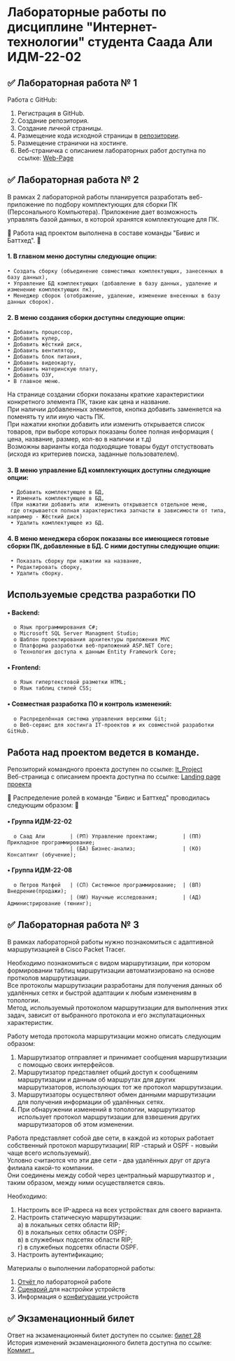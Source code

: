 # Лабораторные работы по дисциплине "Интернет-технологии" студента Саада Али ИДМ-22-02
## ✅ Лабораторная работа № 1
Работа с GitHub:

1. Регистрация в GitHub.  
2. Создание репозитория.  
3. Создание личной страницы.  
4. Размещение кода исходной страницы в <a href=https://github.com/GerardoGerardi/IT-technology-workout> репозитории</a>.  
5. Размещение странички на хостинге.  
6. Веб-страничка с описанием лабораторных работ доступна по ссылке:  <a href=https://gerardogerardi.github.io/IT-technology-labs/> Web-Page  </a>     


## ✅ Лабораторная работа № 2  
   В рамках 2 лабораторной работы планируется разработать веб-приложение по подбору комплектующих для сборки ПК (Персонального Компьютера). Приложение дает возможность управлять базой данных, в которой хранятся комплектующие для ПК.
  
  🔸 Работа над проектом выполнена в составе команды "Бивис и Баттхед". 🔸    
  
 #### 1. В главном меню доступны следующие опции:  
 
    • Создать сборку (объединение совместимых комплектующих, занесенных в базу данных),    
    • Управление БД комплектующих (добавление в базу данных, удаление и изменение комплектующих пк),     
    • Менеджер сборок (отображение, удаление, изменение внесенных в базу данных сборок).  
    
 #### 2. В меню создания сборки доступны следующие опции:
 
    • Добавить процессор,  
    • Добавить кулер,    
    • Добавить жёсткий диск,    
    • Добавить вентилятор,    
    • Добавить блок питания,    
    • Добавить видеокарту,    
    • Добавить материнскую плату,    
    • Добавить ОЗУ,    
    • В главное меню.   
   На странице создании сборки показаны краткие характеристики конкретного элемента ПК, такие как цена и название.   
   При наличии добавленных элементов, кнопка добавить заменяется на поменять ту или иную часть ПК.   
   При нажатии кнопки добавить или изменить открывается список товаров, при выборе которых показаны более полная информация ( цена, название, размер, кол-во в наличии и т.д)  
   Возможны варианты когда подходящие товары будут отстуствовать (исходя из критериев поиска, заданные пользователем).
 #### 3. В меню управление БД комплектующих доступны следующие опции: 
     • Добавить комплектующее в БД, 
     • Изменить комплектующее в БД,
     (При нажатии добавить или  изменить открывается отдельное меню, 
     где открывается полная характеристика запчасти в зависимости от типа, например - Жёсткий диск)
     • Удалить комплектующее из БД.
     
 #### 4. В меню менеджера сборок показаны все имеющиеся готовые сборки ПК, добавленные в БД. С ними доступны следующие опции:
     • Показать сборку при нажатии на название,
     • Редактировать сборку,
     • Удалить сборку.  
 
 
## Используемые средства разработки ПО
#### • Backend:  
      o Язык программирования С#;
      o Microsoft SQL Server Managment Studio;  
      o Шаблон проектирования архитектуры приложения MVC
      o Платформа разработки веб-приложений ASP.NET Core;  
      o Технология доступа к данным Entity Framework Core;  
#### • Frontend:
      o Язык гипертекстовой разметки HTML;  
      o Язык таблиц стилей CSS;  
#### • Совместная разработка ПО и контроль изменений:  
      o Распределённая система управления версиями Git;  
      o Веб-сервис для хостинга IT-проектов и их совместной разработки GitHub.  
## Работа над проектом ведется в команде.  

Репозиторий командного проекта доступен по ссылке:  <a href=https://github.com/GerardoGerardi/IT_Project> It_Project  </a>  
Веб-страница с описанием проекта доступна по ссылке:  <a href=https://s7yka4.github.io/IT_Project/> Landing page проекта </a>  

🔸 Распределение ролей в команде "Бивис и Баттхед"    проводилась следующим образом: 🔸
#### • Группа ИДМ-22-02   
      o Саад Али        | (РП) Управление проектами;        | (ПП) Прикладное программирование;   
                        | (БА) Бизнес-анализ;               | (КО) Консалтинг (обучение);    
#### • Группа ИДМ-22-08  
      o Петров Матфей   | (СП) Системное программирование;  | (ВП) Внедрение(продажи);  
                        | (НИ) Научные исследования;        | (АД) Администрирование (тюнинг);    

  



## ✅ Лабораторная работа № 3  
В рамках лабораторной работы нужно познакомиться с  адаптивной маршрутизацией в Cisco Packet Tracer.    
           
Необходимо познакомиться с видом маршрутизации, при котором формировании таблиц маршрутизации автоматизировано на основе протколов маршрутизации.  
Все протоколы маршрутизации разработаны для получения данных об удалённых сетях и быстрой адаптации к любым изменениям в топологии.   
Метод, используемый протоколом маршрутизации для выполнения этих задач, зависит от выбранного протокола и его экспулатационных характеристик.  

Работу метода протокола маршрутизации можно описать следующим образом:      
   1. Маршрутизатор отправляет и принимает сообщения маршрутизации с помощью своих интерфейсов.      
   2. Маршрутизатор представляет общий доступ к сообщениям маршрутизации и данным об маршрутах для других маршрутизаторов,  использующих тот же протокол маршрутизации.
   3. Маршрутизаторы осуществляют обмен данными маршрутизации для получения информации об удалённых сетях.      
   4. При обнаружении изменений в топологии, маршрутизатор использует протокол маршрутизации для взвешения других маршрутизаторов об этом изменении.       

Работа представляет собой две сети, в каждой из которых работает собственный протокол маршрутизации( RIP -старый и OSPF - новыйи чаще всего используемый).   
Условно считаются что эти две сети - два удалённых друг от друга филиала какой-то компании.   
Они соединены между собой через централньый маршрутиазтор и , таким образом, между ними осуществляется связь.    

Необходимо:  
1) Настроить все IP-адреса на всех устройствах для своего варианта.  
2) Настроить статическую маршрутизации:  
     а) в локальных сетях области RIP;  
     б) в локальных сетях области OSPF;  
     в) в служебных подсетях области RIP;  
     г) в служебных подсетях области OSPF.  
 3) Настроить аутентификацию;  
 
Материалы о выполнении лабораторной работы:  
1. <a href=https://github.com/GerardoGerardi/IT-technology-workout/blob/main/%D0%9E%D1%82%D1%87%D1%91%D1%82%20%20%D0%BF%D0%BE%20%D0%9B%D0%A03%20%2C%D1%80%D0%B0%D0%B1%D0%BE%D1%82%D0%B0%20%D1%81%20CISCO/IDB-18-02_Saad_Ali_otchyot_po_setyam_LR4_1%20(2).pdf> Отчёт </a> по лабораторной работе 
2. <a href=https://github.com/GerardoGerardi/IT-technology-workout/blob/main/%D0%9E%D1%82%D1%87%D1%91%D1%82%20%20%D0%BF%D0%BE%20%D0%9B%D0%A03%20%2C%D1%80%D0%B0%D0%B1%D0%BE%D1%82%D0%B0%20%D1%81%20CISCO/Saaad_Ali_iskhod_Stsenariy_4_dlya_CPT.pka> Сценарий  </a> для настройки устройств 
3. Информация о <a href=https://github.com/GerardoGerardi/IT-technology-workout/blob/main/%D0%9E%D1%82%D1%87%D1%91%D1%82%20%20%D0%BF%D0%BE%20%D0%9B%D0%A03%20%2C%D1%80%D0%B0%D0%B1%D0%BE%D1%82%D0%B0%20%D1%81%20CISCO/Seti_khod_vypolnenia_lr4_saad.txt>   конфигурации  </a> устройств
## ✅ Экзаменационный билет
Ответ на экзаменационный билет доступен по ссылке: <a href=https://github.com/stankin/inet-2022/wiki/exam28> билет 28 </a>  
История изменений экзаменационного билета доступна по ссылке: <a href=https://github.com/stankin/inet-2022/wiki/exam28/_compare/b9ae600b318ad1e8f45d6a562f52174294bed85e> Коммит . </a>
